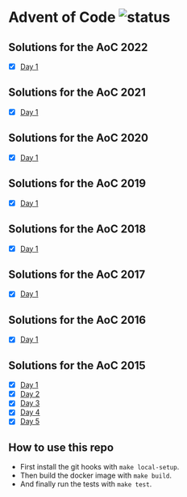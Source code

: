 # Advent of Code ![status](https://github.com/pmareke/ruby-advent-of-code/actions/workflows/test.yml/badge.svg)

## Solutions for the AoC 2022

- [X] [Day 1](https://adventofcode.com/2022/day/1)

## Solutions for the AoC 2021

- [X] [Day 1](https://adventofcode.com/2021/day/1)

## Solutions for the AoC 2020

- [X] [Day 1](https://adventofcode.com/2020/day/1)

## Solutions for the AoC 2019

- [X] [Day 1](https://adventofcode.com/2019/day/1)

## Solutions for the AoC 2018

- [X] [Day 1](https://adventofcode.com/2018/day/1)

## Solutions for the AoC 2017

- [X] [Day 1](https://adventofcode.com/2017/day/1)

## Solutions for the AoC 2016

- [X] [Day 1](https://adventofcode.com/2016/day/1)

## Solutions for the AoC 2015

- [X] [Day 1](https://adventofcode.com/2015/day/1)
- [X] [Day 2](https://adventofcode.com/2015/day/2)
- [X] [Day 3](https://adventofcode.com/2015/day/3)
- [X] [Day 4](https://adventofcode.com/2015/day/4)
- [X] [Day 5](https://adventofcode.com/2015/day/5)

## How to use this repo

- First install the git hooks with `make local-setup`.
- Then build the docker image with `make build`.
- And finally run the tests with `make test`.

